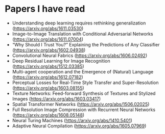 # Papers I have read

- Understanding deep learning requires rethinking generalization (https://arxiv.org/abs/1611.03530)
- Image-to-Image Translation with Conditional Adversarial Networks (https://arxiv.org/abs/1611.07004)
- “Why Should I Trust You?” Explaining the Predictions of Any Classifier (https://arxiv.org/abs/1602.04938)
- Convolutional Neural Fabrics (https://arxiv.org/abs/1606.02492)
- Deep Residual Learning for Image Recognition (https://arxiv.org/abs/1512.03385)
- Multi-agent cooperation and the Emergence of (Natural) Language (https://arxiv.org/abs/1612.07182)
- Perceptual Losses for Real-Time Style Transfer and Super-Resolution (https://arxiv.org/abs/1603.08155)
- Texture Networks: Feed-forward Synthesis of Textures and Stylized Images (https://arxiv.org/abs/1603.03417)
- Spatial Transformer Networks (https://arxiv.org/abs/1506.02025)
- Full Resolution Image Compression with Recurrent Neural Networks (https://arxiv.org/abs/1608.05148)
- Neural Turing Machines (https://arxiv.org/abs/1410.5401)
- Adaptive Neural Compilation (https://arxiv.org/abs/1605.07969)
